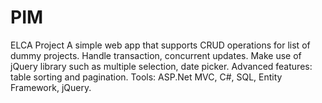 # PIM
ELCA Project
A simple web app that supports CRUD operations for list of dummy projects.
Handle transaction, concurrent updates.
Make use of jQuery library such as multiple selection, date picker.
Advanced features: table sorting and pagination.
Tools: ASP.Net MVC, C#, SQL, Entity Framework, jQuery.
